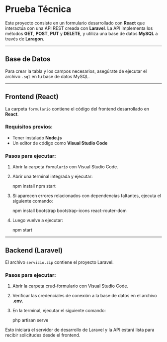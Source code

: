 # Prueba Técnica

Este proyecto consiste en un formulario desarrollado con **React** que interactúa con una API REST creada con **Laravel**. 
La API implementa los métodos **GET**, **POST**, **PUT** y **DELETE**, y utiliza una base de datos **MySQL** a través de **Laragon**.

---

## Base de Datos

Para crear la tabla y los campos necesarios, asegúrate de ejecutar el archivo `.sql` en tu base de datos MySQL.

---

## Frontend (React)

La carpeta `formulario` contiene el código del frontend desarrollado en **React**.

### Requisitos previos:

- Tener instalado **Node.js**
- Un editor de código como **Visual Studio Code**

### Pasos para ejecutar:

1. Abrir la carpeta `formulario` con Visual Studio Code.

2. Abrir una terminal integrada y ejecutar:
   
   npm install
   npm start
  

3. Si aparecen errores relacionados con dependencias faltantes, ejecuta el siguiente comando:

   npm install bootstrap bootstrap-icons react-router-dom


4. Luego vuelve a ejecutar:

   npm start


---

## Backend (Laravel)

El archivo `servicio.zip` contiene el proyecto Laravel.

### Pasos para ejecutar:

1. Abrir la carpeta crud-formulario con Visual Studio Code.
2. Verificar las credenciales de conexión a la base de datos en el archivo **.env**.
3. En la terminal, ejecutar el siguiente comando:
   
   php artisan serve
   

Esto iniciará el servidor de desarrollo de Laravel y la API estará lista para recibir solicitudes desde el frontend.

